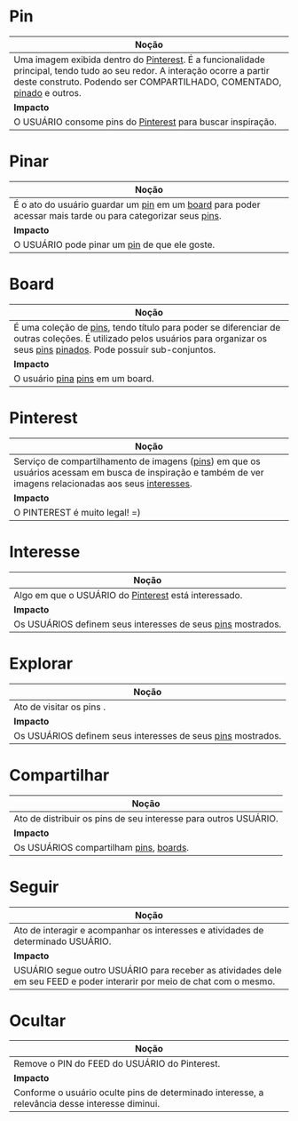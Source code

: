 # Pin

|**Noção**|
|--|
|  Uma imagem exibida dentro do [Pinterest](#pinterest). É a funcionalidade principal, tendo tudo ao seu redor. A interação ocorre a partir deste construto. Podendo ser COMPARTILHADO, COMENTADO, [pinado](#pinar) e outros. |
|**Impacto** |
| O USUÁRIO consome pins do [Pinterest](#pinterest) para buscar inspiração. |

# Pinar

|**Noção**|
|--|
| É o ato do usuário guardar um [pin](#pin) em um [board](#board) para poder acessar mais tarde ou para categorizar seus [pins](#pin). |
|**Impacto** |
| O USUÁRIO pode pinar um [pin](#pin) de que ele goste. |

# Board

|**Noção**|
|--|
|		É uma coleção de [pins](#pin), tendo título para poder se diferenciar de outras coleções. É utilizado pelos usuários para organizar os seus [pins](#pin) [pinados](#pinar). Pode possuír sub-conjuntos. |
|**Impacto** |
| O usuário [pina](#pinar) [pins](#pin) em um board. |

# Pinterest

|**Noção**|
|--|
|		Serviço de compartilhamento de imagens ([pins](#pin)) em que os usuários acessam em busca de inspiração e também de ver imagens relacionadas aos seus [interesses](#interesse). |
|**Impacto** |
| O PINTEREST é muito legal! =) |

# Interesse

|**Noção**|
|--|
| Algo em que o USUÁRIO do [Pinterest](#pinterest) está interessado.|
|**Impacto** |
| Os USUÁRIOS definem seus interesses de seus [pins](#pin) mostrados. |

# Explorar

|**Noção**|
|--|
| Ato de visitar os pins .|
|**Impacto** |
| Os USUÁRIOS definem seus interesses de seus [pins](#pin) mostrados. |

# Compartilhar

|**Noção**|
|--|
| Ato de distribuir os pins de seu interesse para outros USUÁRIO.|
|**Impacto** |
| Os USUÁRIOS compartilham [pins](#pin), [boards](#board). |

# Seguir

|**Noção**|
|--|
| Ato de interagir e acompanhar os interesses e atividades de determinado USUÁRIO.|
|**Impacto** |
| USUÁRIO segue outro USUÁRIO para receber as atividades dele em seu FEED e poder interarir por meio de chat com o mesmo. |

# Ocultar

|**Noção**|
|--|
| Remove o PIN do FEED do USUÁRIO do Pinterest.|
|**Impacto** |
| Conforme o usuário oculte pins de determinado interesse, a relevância desse interesse diminui. |
